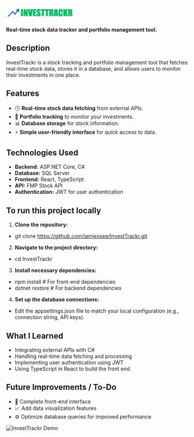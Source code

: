 ![InvestTrackr Logo](https://github.com/iamjessee/InvestTrackr/blob/master/logo.png)

**Real-time stock data tracker and portfolio management tool.**

## Description

InvestTrackr is a stock tracking and portfolio management tool that fetches real-time stock data, stores it in a database, and allows users to monitor their investments in one place.

## Features

- 🕒 **Real-time stock data fetching** from external APIs.
- 💼 **Portfolio tracking** to monitor your investments.
- 📊 **Database storage** for stock information.
- ⚡ **Simple user-friendly interface** for quick access to data.

## Technologies Used

- **Backend:** ASP.NET Core, C#
- **Database:** SQL Server
- **Frontend:** React, TypeScript
- **API:** FMP Stock API
- **Authentication:** JWT for user authentication

## To run this project locally

1. **Clone the repository:**

- git clone https://github.com/iamjessee/InvestTrackr.git

2. **Navigate to the project directory:**

- cd InvestTrackr

3. **Install necessary dependencies:**
- npm install # For front-end dependencies
- dotnet restore # For backend dependencies

4. **Set up the database connections:**

- Edit the appsettings.json file to match your local configuration (e.g., connection string, API keys).

## What I Learned

- Integrating external APIs with C#
- Handling real-time data fetching and processing
- Implementing user authentication using JWT
- Using TypeScript in React to build the front end

## Future Improvements / To-Do

- 🔧 Complete front-end interface
- 📈 Add data visualization features
- ⚙️ Optimize database queries for improved performance

![InvestTrackr Demo](https://raw.githubusercontent.com/iamjessee/InvestTrackr/bugfix/service-migration/INVESTTRACKRdemo.gif)
